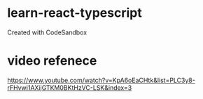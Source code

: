 # learn-react-typescript
Created with CodeSandbox


# video refenece
https://www.youtube.com/watch?v=KpA6oEaCHtk&list=PLC3y8-rFHvwi1AXijGTKM0BKtHzVC-LSK&index=3